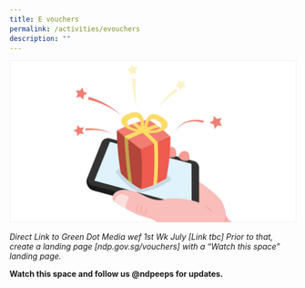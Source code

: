 ```yaml
---
title: E vouchers
permalink: /activities/evouchers
description: ""
---
```

![evoucher](/images/NDP22%20Website%2017May202218.jpg)

<i class="blue-text">Direct Link to Green Dot Media wef 1st Wk July [Link tbc]
    Prior to that, create a landing page [ndp.gov.sg/vouchers] with a “Watch this space” landing
    page.</i>

<b>Watch this space and follow us <span class="red-ttext">@ndpeeps</span> for updates.</b>